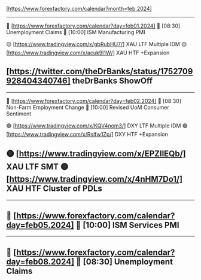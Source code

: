 [https://www.forexfactory.com/calendar?month=feb.2024]

------------------------------------------------------------
🔵 [https://www.forexfactory.com/calendar?day=feb01.2024] 
🔴 [08:30] Unemployment Claims 
🔴 [10:00] ISM Manufacturing PMI

🟡 [https://www.tradingview.com/x/gbRubHU7/] XAU LTF Multiple IDM
🟡 [https://www.tradingview.com/x/acuk9l1W/] XAU HTF +Expansion 

[https://twitter.com/theDrBanks/status/1752709928404340746] theDrBanks ShowOff
------------------------------------------------------------


------------------------------------------------------------
🔵 [https://www.forexfactory.com/calendar?day=feb02.2024] 
🔴 [08:30] Non-Farm Employment Change
🔴 [10:00] Revised UoM Consumer Sentiment

🟢 [https://www.tradingview.com/x/KQV4nom3/] DXY LTF Multiple IDM
🟢 [https://www.tradingview.com/x/Rslfw1Zp/] DXY HTF +Expansion

🟡 [https://www.tradingview.com/x/EPZIlEQb/] XAU LTF SMT
🟡 [https://www.tradingview.com/x/4nHM7Do1/] XAU HTF Cluster of PDLs
------------------------------------------------------------


------------------------------------------------------------
🔵 [https://www.forexfactory.com/calendar?day=feb05.2024] 
🔴 [10:00] ISM Services PMI
------------------------------------------------------------

------------------------------------------------------------
🔵 [https://www.forexfactory.com/calendar?day=feb08.2024] 
🔴 [08:30] Unemployment Claims
------------------------------------------------------------




